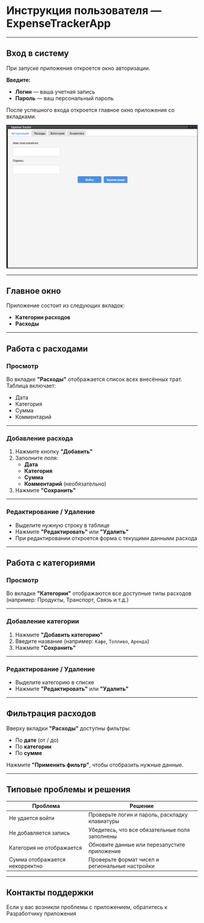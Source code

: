 # Инструкция пользователя — ExpenseTrackerApp

---

## Вход в систему

При запуске приложения откроется окно авторизации.

**Введите:**

- **Логин** — ваша учетная запись  
- **Пароль** — ваш персональный пароль

После успешного входа откроется главное окно приложения со вкладками.

![Авторизация](Фото/login.png)


---

## Главное окно

Приложение состоит из следующих вкладок:

- **Категории расходов**
- **Расходы**


---

## Работа с расходами

### Просмотр

Во вкладке **"Расходы"** отображается список всех внесённых трат. Таблица включает:

- Дата
- Категория
- Сумма
- Комментарий

---

### Добавление расхода

1. Нажмите кнопку **"Добавить"**
2. Заполните поля:
   - **Дата**
   - **Категория**
   - **Сумма**
   - **Комментарий** (необязательно)
1. Нажмите **"Сохранить"**

---

### Редактирование / Удаление

- Выделите нужную строку в таблице
- Нажмите **"Редактировать"** или **"Удалить"**
- При редактировании откроется форма с текущими данными расхода

---

## Работа с категориями

### Просмотр

Во вкладке **"Категории"** отображаются все доступные типы расходов  
(например: Продукты, Транспорт, Связь и т.д.)

---

### Добавление категории

1. Нажмите **"Добавить категорию"**
2. Введите название (например: `Кафе`, `Топливо`, `Аренда`)
3. Нажмите **"Сохранить"**

---

### Редактирование / Удаление

- Выделите категорию в списке
- Нажмите **"Редактировать"** или **"Удалить"**

---

## Фильтрация расходов

Вверху вкладки **"Расходы"** доступны фильтры:

- По **дате** (от / до)
- По **категории**
- По **сумме**

Нажмите **"Применить фильтр"**, чтобы отобразить нужные данные.

---

## Типовые проблемы и решения

| Проблема                     | Решение                                      |
|-----------------------------|-----------------------------------------------|
| Не удается войти            | Проверьте логин и пароль, раскладку клавиатуры |
| Не добавляется запись       | Убедитесь, что все обязательные поля заполнены |
| Категория не отображается   | Обновите данные или перезапустите приложение  |
| Сумма отображается некорректно | Проверьте формат чисел и региональные настройки |

---

## Контакты поддержки

Если у вас возникли проблемы с приложением, обратитесь к Разработчику приложения
